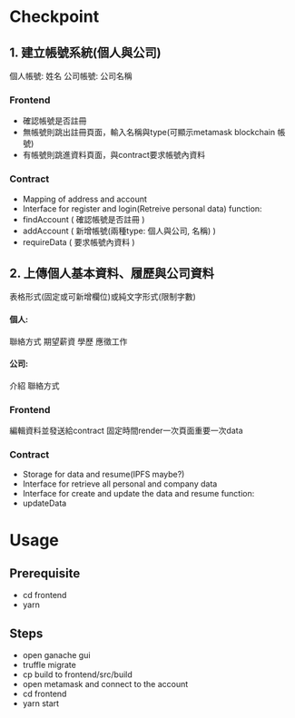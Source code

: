 # Checkpoint
## 1. 建立帳號系統(個人與公司)
個人帳號: 姓名
公司帳號: 公司名稱
### Frontend
- 確認帳號是否註冊
- 無帳號則跳出註冊頁面，輸入名稱與type(可顯示metamask blockchain 帳號)
- 有帳號則跳進資料頁面，與contract要求帳號內資料

### Contract
- Mapping of address and account
- Interface for register and login(Retreive personal data)
function:
- findAccount ( 確認帳號是否註冊 )
- addAccount ( 新增帳號(兩種type: 個人與公司, 名稱) )
- requireData ( 要求帳號內資料 )

## 2. 上傳個人基本資料、履歷與公司資料
表格形式(固定或可新增欄位)或純文字形式(限制字數)

#### 個人:
聯絡方式
期望薪資
學歷
應徵工作

#### 公司:
介紹
聯絡方式

### Frontend
編輯資料並發送給contract
固定時間render一次頁面重要一次data

### Contract
- Storage for data and resume(IPFS maybe?)
- Interface for retrieve all personal and company data
- Interface for create and update the data and resume
function:
- updateData

# Usage

## Prerequisite
- cd frontend
- yarn

## Steps
- open ganache gui
- truffle migrate
- cp build to frontend/src/build
- open metamask and connect to the account
- cd frontend
- yarn start
